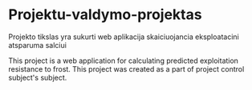 # Projektu-valdymo-projektas
Projekto tikslas yra sukurti web aplikacija skaiciuojancia eksploatacini atsparuma salciui

This project is a web application for calculating predicted exploitation resistance to frost. This project was created as a part of project control subject's subject.
